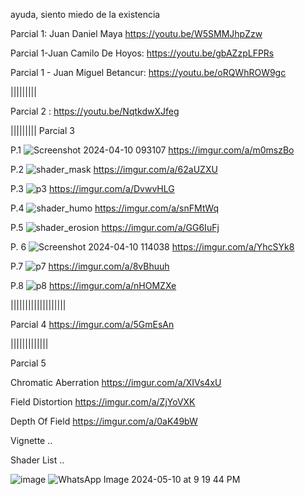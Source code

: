 ayuda, siento miedo de la existencia


Parcial 1:
Juan Daniel Maya 
https://youtu.be/W5SMMJhpZzw

Parcial 1-Juan Camilo De Hoyos: https://youtu.be/gbAZzpLFPRs

Parcial 1 - Juan Miguel Betancur: https://youtu.be/oRQWhROW9gc

|||||||||

Parcial 2 : https://youtu.be/NqtkdwXJfeg

|||||||||
Parcial 3

P.1
![Screenshot 2024-04-10 093107](https://github.com/artbenteveo/VFXCOLOMBOGhibli/assets/82242799/08ccb0b5-7476-482a-bde8-f7462b6a04f8)
https://imgur.com/a/m0mszBo

P.2
![shader_mask](https://github.com/artbenteveo/VFXCOLOMBOGhibli/assets/83143321/6ca81dbc-8ef8-4fcf-8d5e-a32760bcba41)
https://imgur.com/a/62aUZXU

P.3
![p3](https://github.com/artbenteveo/VFXCOLOMBOGhibli/assets/83146834/f794f5ef-739e-44fd-8421-9ffdd245dee5)
https://imgur.com/a/DvwvHLG

P.4
![shader_humo](https://github.com/artbenteveo/VFXCOLOMBOGhibli/assets/93880973/318b288f-ef46-4b03-95c1-fa28f095598c)
https://imgur.com/a/snFMtWq

P.5
![shader_erosion](https://github.com/artbenteveo/VFXCOLOMBOGhibli/assets/93880973/2eb656f1-fb18-476d-a6de-b45752abae3e)
https://imgur.com/a/GG6IuFj

P. 6
![Screenshot 2024-04-10 114038](https://github.com/artbenteveo/VFXCOLOMBOGhibli/assets/82242799/1cadb80b-99d8-4a5b-b434-eef46705e603)
https://imgur.com/a/YhcSYk8


P.7
![p7](https://github.com/artbenteveo/VFXCOLOMBOGhibli/assets/83146834/b1850afb-0461-44cc-87d0-2e6367f64ece)
https://imgur.com/a/8vBhuuh


P.8
![p8](https://github.com/artbenteveo/VFXCOLOMBOGhibli/assets/83146834/4bc5f035-2e62-4832-ae5c-719f8d5fef10)
https://imgur.com/a/nHOMZXe

|||||||||||||||||||

Parcial 4 
https://imgur.com/a/5GmEsAn

|||||||||||||

Parcial 5

Chromatic Aberration
https://imgur.com/a/XIVs4xU

Field Distortion
https://imgur.com/a/ZjYoVXK

Depth Of Field
https://imgur.com/a/0aK49bW

Vignette
..

Shader List
..


![image](https://github.com/artbenteveo/VFXCOLOMBOGhibli/assets/83146834/0896a202-8efb-4f79-a4b1-df3ce03ac717)
![WhatsApp Image 2024-05-10 at 9 19 44 PM](https://github.com/artbenteveo/VFXCOLOMBOGhibli/assets/83146834/b1b42e03-2dea-419d-9999-7fd046bc6680)




